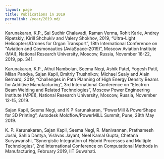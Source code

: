 ```yaml
---
layout: page
title: Publications in 2019
permalink: /year/2019.md/
---
```


Karunakaran, K.P., Sai Sudhir Chalavadi, Raman Verma, Rohit Karle, Andrey Ripetskiy, Kirill Shchukiv and Valery Shokhov, 2019, “Ultra-Light Helicopters/Drones for Organ Transport”, 18th International Conference on "Aviation and Cosmonautics (AviaSpace-2019)”, Moscow Aviation Institute (MAI), National Research University, Moscow, Russia, November 18-22, 2019, pp. 341.

Karunakaran, K.P., Athul Nambolan, Seema Negi, Ashik Patel, Yogesh Patil, Milan Pandya, Sajan Kapil, Dmitriy Trushnikov, Michael Sealy and Alain Bernard, 2019, “Challenges in Path Planning of High Energy Density Beams for Additive Manufacturing”, 3rd International Conference on “Electron Beam Welding and Related Technologies”, Moscow Power Engineering Institute (MPEI), National Research University, Moscow, Russia, November 12-15, 2019.

Sajan Kapil, Seema Negi, and K P Karunakaran, “PowerMill & PowerShape for 3D Printing”, Autodesk Moldflow/PowerMILL Summit, Pune, 28th May 2019.  

K. P. Karunakaran, Sajan Kapil, Seema Negi, R. Manivannan, Prathamesh Joshi, Sahib Dantya, Vishvas Jayant, Neel Kamal Gupta, Chetana Suryawanshi, “Synergistic Integration of Hybrid Processes and Multiple Technologies”, 2nd International Conference on Computational Methods in Manufacturing, February 2019, IIT Guwahati.

